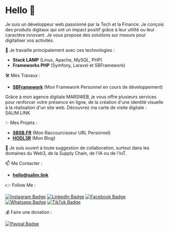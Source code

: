 # Hello 👋  
Je suis un développeur web passionné par la Tech et la Finance. Je conçois des produits digitaux qui ont un impact positif grâce à leur utilité ou leur caractère innovant. Je vous propose des solutions sur mesure pour digitaliser vos activités.

🚀 Je travaille principalement avec ces technologies :
- **Stack LAMP** (Linux, Apache, MySQL, PHP)
- **Frameworks PHP** (Symfony, Laravel et SBFramework)

🛠 Mes Travaux :
- **[SBFramework](https://github.com/salimbenfarhat/SBFramework)** (Mon Framework Personnel en cours de développement)

Grâce à mon agence digitale MARSWEB, je vous offre plusieurs services pour renforcer votre présence en ligne, de la création d'une identité visuelle à la réalisation d'un site web. Découvrez ma carte de visite digitale : SALIM.LINK

✨ Mes Projets :

- **[SBSB.FR](https://sbsb.fr)** (Mon Raccourcisseur URL Personnel)  
- **[HODL3R](https://hodl3r.com)** (Mon Blog)

💬 Je suis ouvert à toute suggestion de collaboration, surtout dans les domaines du Web3, de la Supply Chain, de l'IA ou de l'IoT.

📫 Me Contacter :
- **hello@salim.link**

👉 Follow Me :

[![Instagram Badge](https://img.shields.io/badge/-instagram-0077B5?style=flat-square&logo=instagram&logoColor=white&link=https://salim.link/instagram)](https://salim.link/instagram)
[![LinkedIn Badge](https://img.shields.io/badge/-linkedin-0077B5?style=flat-square&logo=linkedin&logoColor=white&link=https://salim.link/linkedin)](https://salim.link/linkedin)
[![Facebook Badge](https://img.shields.io/badge/-facebook-0077B5?style=flat-square&logo=facebook&logoColor=white&link=https://salim.link/facebook)](https://salim.link/facebook)
[![Whatsapp Badge](https://img.shields.io/badge/-whatsapp-0077B5?style=flat-square&logo=whatsapp&logoColor=white&link=https://salim.link/whatsapp)](https://salim.link/whatsapp)
[![TikTok Badge](https://img.shields.io/badge/-tiktok-0077B5?style=flat-square&logo=tiktok&logoColor=white&link=https://salim.link/tiktok)](https://salim.link/tiktok)


💰 Faire une donation :

[![Paypal Badge](https://img.shields.io/badge/-paypal-0077B5?style=flat-square&logo=paypal&logoColor=white&link=https://salim.link/paypal)](https://salim.link/paypal)
